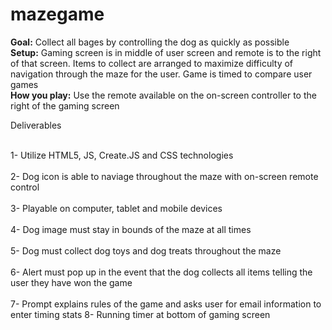 # mazegame<br>

<strong>Goal:</strong> Collect all bages by controlling the dog as quickly as possible<br>
<strong>Setup:</strong> Gaming screen is in middle of user screen and remote is to the right of that screen. Items to collect are arranged to maximize difficulty of navigation through the maze for the user. Game is timed to compare user games<br>
<strong>How you play:</strong> Use the remote available on the on-screen controller to the right of the gaming screen<br>

Deliverables<br><br>

1- Utilize HTML5, JS, Create.JS and CSS technologies<br><br>
2- Dog icon is able to naviage throughout the maze with on-screen remote control<br><br>
3- Playable on computer, tablet and mobile devices<br><br>
4- Dog image must stay in bounds of the maze at all times<br><br>
5- Dog must collect dog toys and dog treats throughout the maze <br><br>
6- Alert must pop up in the event that the dog collects all items telling the user they have won the game<br><br>
7- Prompt explains rules of the game and asks user for email information to enter timing stats
8- Running timer at bottom of gaming screen 
